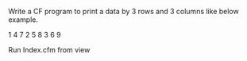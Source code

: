 Write a CF program to print a data by 3 rows and 3 columns like below example.

1 4 7
2 5 8
3 6 9

Run Index.cfm from view
